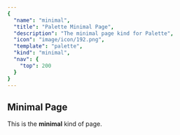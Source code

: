 ```yaml
---
{
  "name": "minimal", 
  "title": "Palette Minimal Page", 
  "description": "The minimal page kind for Palette", 
  "icon": "image/icon/192.png", 
  "template": "palette", 
  "kind": "minimal", 
  "nav": {
    "top": 200
  }
}
---
```


## Minimal Page

This is the **minimal** kind of page.
